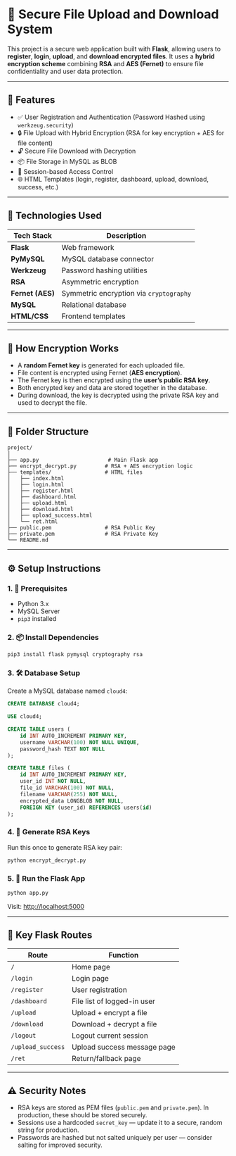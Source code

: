 # 🔐 Secure File Upload and Download System

This project is a secure web application built with **Flask**, allowing users to **register**, **login**, **upload**, and **download encrypted files**. It uses a **hybrid encryption scheme** combining **RSA** and **AES (Fernet)** to ensure file confidentiality and user data protection.

---

## 📁 Features

* ✅ User Registration and Authentication (Password Hashed using `werkzeug.security`)
* 🔒 File Upload with Hybrid Encryption (RSA for key encryption + AES for file content)
* 🔓 Secure File Download with Decryption
* 📦 File Storage in MySQL as BLOB
* 🧾 Session-based Access Control
* 🌐 HTML Templates (login, register, dashboard, upload, download, success, etc.)

---

## 🧰 Technologies Used

| Tech Stack       | Description                             |
| ---------------- | --------------------------------------- |
| **Flask**        | Web framework                           |
| **PyMySQL**      | MySQL database connector                |
| **Werkzeug**     | Password hashing utilities              |
| **RSA**          | Asymmetric encryption                   |
| **Fernet (AES)** | Symmetric encryption via `cryptography` |
| **MySQL**        | Relational database                     |
| **HTML/CSS**     | Frontend templates                      |

---

## 🔐 How Encryption Works

* A **random Fernet key** is generated for each uploaded file.
* File content is encrypted using Fernet (**AES encryption**).
* The Fernet key is then encrypted using the **user’s public RSA key**.
* Both encrypted key and data are stored together in the database.
* During download, the key is decrypted using the private RSA key and used to decrypt the file.

---

## 🧪 Folder Structure

```
project/
│
├── app.py                      # Main Flask app
├── encrypt_decrypt.py         # RSA + AES encryption logic
├── templates/                 # HTML files
│   ├── index.html
│   ├── login.html
│   ├── register.html
│   ├── dashboard.html
│   ├── upload.html
│   ├── download.html
│   ├── upload_success.html
│   └── ret.html
├── public.pem                 # RSA Public Key
├── private.pem                # RSA Private Key
└── README.md
```

---

## ⚙️ Setup Instructions

### 1. 🔧 Prerequisites

* Python 3.x
* MySQL Server
* `pip3` installed

### 2. 📦 Install Dependencies

```bash
pip3 install flask pymysql cryptography rsa
```

### 3. 🛠️ Database Setup

Create a MySQL database named `cloud4`:

```sql
CREATE DATABASE cloud4;

USE cloud4;

CREATE TABLE users (
    id INT AUTO_INCREMENT PRIMARY KEY,
    username VARCHAR(100) NOT NULL UNIQUE,
    password_hash TEXT NOT NULL
);

CREATE TABLE files (
    id INT AUTO_INCREMENT PRIMARY KEY,
    user_id INT NOT NULL,
    file_id VARCHAR(100) NOT NULL,
    filename VARCHAR(255) NOT NULL,
    encrypted_data LONGBLOB NOT NULL,
    FOREIGN KEY (user_id) REFERENCES users(id)
);
```

### 4. 🔑 Generate RSA Keys

Run this once to generate RSA key pair:

```bash
python encrypt_decrypt.py
```

### 5. 🚀 Run the Flask App

```bash
python app.py
```

Visit: [http://localhost:5000](http://localhost:5000)

---

## 🧩 Key Flask Routes

| Route             | Function                    |
| ----------------- | --------------------------- |
| `/`               | Home page                   |
| `/login`          | Login page                  |
| `/register`       | User registration           |
| `/dashboard`      | File list of logged-in user |
| `/upload`         | Upload + encrypt a file     |
| `/download`       | Download + decrypt a file   |
| `/logout`         | Logout current session      |
| `/upload_success` | Upload success message page |
| `/ret`            | Return/fallback page        |

---

## ⚠️ Security Notes

* RSA keys are stored as PEM files (`public.pem` and `private.pem`). In production, these should be stored securely.
* Sessions use a hardcoded `secret_key` — update it to a secure, random string for production.
* Passwords are hashed but not salted uniquely per user — consider salting for improved security.

